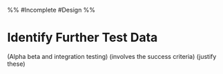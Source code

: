 %%
#Incomplete
#Design
%%
# Identify Further Test Data

(Alpha beta and integration testing)
(involves the success criteria)
(justify these)